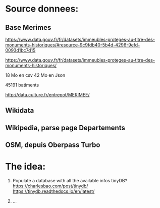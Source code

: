 

# Source donnees:

## Base Merimes
https://www.data.gouv.fr/fr/datasets/immeubles-proteges-au-titre-des-monuments-historiques/#resource-9c9fdb40-5b4d-4296-9efd-0093d1bc7d15

https://www.data.gouv.fr/fr/datasets/immeubles-proteges-au-titre-des-monuments-historiques/

18 Mo  en csv
42 Mo en Json

45191 batiments


http://data.culture.fr/entrepot/MERIMEE/


## Wikidata


## Wikipedia, parse page Departements


## OSM, depuis Oberpass Turbo




# The idea: 
1. Populate a database with all the available infos
    tinyDB?
    https://charlesbao.com/post/tinydb/
    https://tinydb.readthedocs.io/en/latest/
    
2. ...